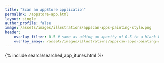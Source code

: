```yaml
---
title: "Scan an AppStore application"
permalink: /appstore-app.html
layout: single
author_profile: false
image: /assets/images/illustrations/appscan-apps-painting-style.png
header:
    overlay_filter: 0.5 # same as adding an opacity of 0.5 to a black background
    overlay_image: /assets/images/illustrations/appscan-apps-painting-style.png
---
```


{% include search/searched_app_itunes.html %}
